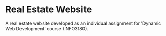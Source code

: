 # Real Estate Website
A real estate website developed as an individual assignment for 'Dynamic Web Development' course (INFO3180).
